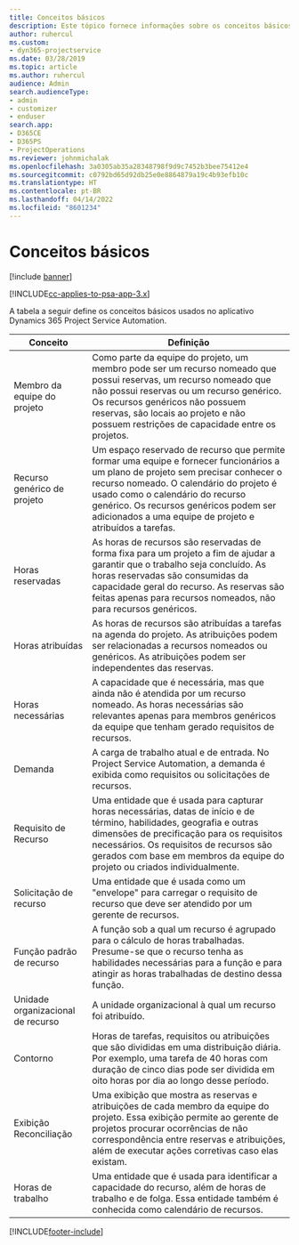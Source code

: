 ```yaml
---
title: Conceitos básicos
description: Este tópico fornece informações sobre os conceitos básicos de gerenciamento de recursos no Project Service Automation.
author: ruhercul
ms.custom:
- dyn365-projectservice
ms.date: 03/28/2019
ms.topic: article
ms.author: ruhercul
audience: Admin
search.audienceType:
- admin
- customizer
- enduser
search.app:
- D365CE
- D365PS
- ProjectOperations
ms.reviewer: johnmichalak
ms.openlocfilehash: 3a0305ab35a28348798f9d9c7452b3bee75412e4
ms.sourcegitcommit: c0792bd65d92db25e0e8864879a19c4b93efb10c
ms.translationtype: HT
ms.contentlocale: pt-BR
ms.lasthandoff: 04/14/2022
ms.locfileid: "8601234"
---
```

# <a name="key-concepts"></a>Conceitos básicos

[!include [banner](../includes/psa-now-project-operations.md)]

[!INCLUDE[cc-applies-to-psa-app-3.x](../includes/cc-applies-to-psa-app-3x.md)]

A tabela a seguir define os conceitos básicos usados no aplicativo Dynamics 365 Project Service Automation.

| Conceito                    | Definição |
|----------------------------|------------|
| Membro da equipe do projeto        | Como parte da equipe do projeto, um membro pode ser um recurso nomeado que possui reservas, um recurso nomeado que não possui reservas ou um recurso genérico. Os recursos genéricos não possuem reservas, são locais ao projeto e não possuem restrições de capacidade entre os projetos. |
| Recurso genérico de projeto   | Um espaço reservado de recurso que permite formar uma equipe e fornecer funcionários a um plano de projeto sem precisar conhecer o recurso nomeado. O calendário do projeto é usado como o calendário do recurso genérico. Os recursos genéricos podem ser adicionados a uma equipe de projeto e atribuídos a tarefas. |
| Horas reservadas               | As horas de recursos são reservadas de forma fixa para um projeto a fim de ajudar a garantir que o trabalho seja concluído. As horas reservadas são consumidas da capacidade geral do recurso. As reservas são feitas apenas para recursos nomeados, não para recursos genéricos. |
| Horas atribuídas             | As horas de recursos são atribuídas a tarefas na agenda do projeto. As atribuições podem ser relacionadas a recursos nomeados ou genéricos. As atribuições podem ser independentes das reservas. |
| Horas necessárias             | A capacidade que é necessária, mas que ainda não é atendida por um recurso nomeado. As horas necessárias são relevantes apenas para membros genéricos da equipe que tenham gerado requisitos de recursos. |
| Demanda                     | A carga de trabalho atual e de entrada. No Project Service Automation, a demanda é exibida como requisitos ou solicitações de recursos. |
| Requisito de Recurso       | Uma entidade que é usada para capturar horas necessárias, datas de início e de término, habilidades, geografia e outras dimensões de precificação para os requisitos necessários. Os requisitos de recursos são gerados com base em membros da equipe do projeto ou criados individualmente. |
| Solicitação de recurso           | Uma entidade que é usada como um "envelope" para carregar o requisito de recurso que deve ser atendido por um gerente de recursos. |
| Função padrão de recurso      | A função sob a qual um recurso é agrupado para o cálculo de horas trabalhadas. Presume-se que o recurso tenha as habilidades necessárias para a função e para atingir as horas trabalhadas de destino dessa função. |
| Unidade organizacional de recurso | A unidade organizacional à qual um recurso foi atribuído. |
| Contorno                    | Horas de tarefas, requisitos ou atribuições que são divididas em uma distribuição diária. Por exemplo, uma tarefa de 40 horas com duração de cinco dias pode ser dividida em oito horas por dia ao longo desse período. |
| Exibição Reconciliação        | Uma exibição que mostra as reservas e atribuições de cada membro da equipe do projeto. Essa exibição permite ao gerente de projetos procurar ocorrências de não correspondência entre reservas e atribuições, além de executar ações corretivas caso elas existam. |
| Horas de trabalho                 | Uma entidade que é usada para identificar a capacidade do recurso, além de horas de trabalho e de folga. Essa entidade também é conhecida como calendário de recursos. |


[!INCLUDE[footer-include](../includes/footer-banner.md)]
